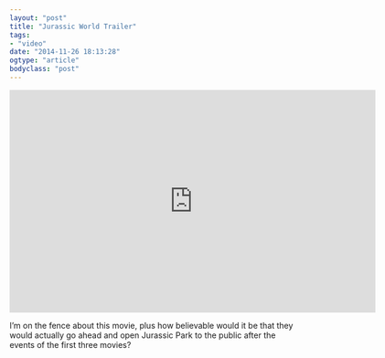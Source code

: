```yaml
---
layout: "post"
title: "Jurassic World Trailer"
tags: 
- "video"
date: "2014-11-26 18:13:28"
ogtype: "article"
bodyclass: "post"
---
```


<span class="embed-youtube" style="text-align:center; display: block;"><iframe allowfullscreen="true" class="youtube-player" frameborder="0" height="390" src="http://www.youtube.com/embed/RFinNxS5KN4?version=3&rel=1&fs=1&showsearch=0&showinfo=1&iv_load_policy=1&wmode=transparent" type="text/html" width="640"></iframe></span>

I’m on the fence about this movie, plus how believable would it be that they would actually go ahead and open Jurassic Park to the public after the events of the first three movies?